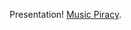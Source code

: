 Presentation!
[Music Piracy](https://rawgit.com/Nikki-Luoma/fs102Spring2017-piracy-Nikki-Luoma/master/piracy.html).
